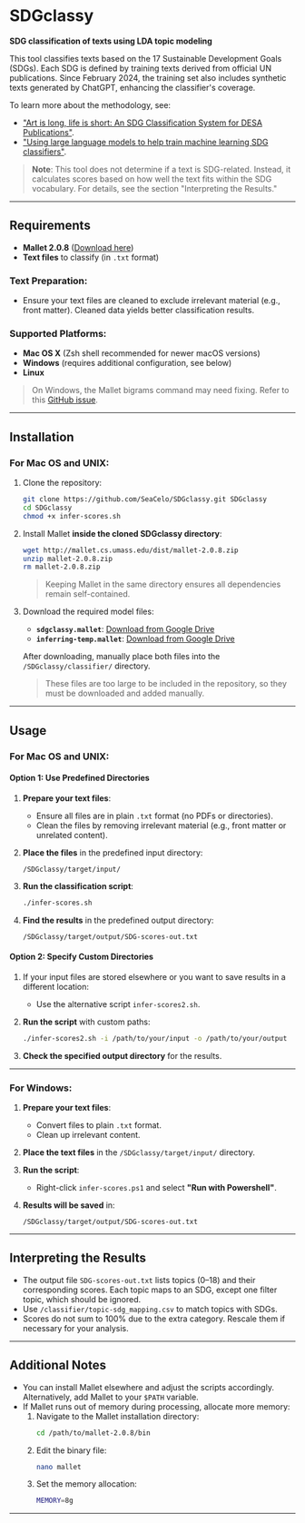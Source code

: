 
# SDGclassy

**SDG classification of texts using LDA topic modeling**

This tool classifies texts based on the 17 Sustainable Development Goals (SDGs). Each SDG is defined by training texts derived from official UN publications. Since February 2024, the training set also includes synthetic texts generated by ChatGPT, enhancing the classifier's coverage.

To learn more about the methodology, see:  
- ["Art is long, life is short: An SDG Classification System for DESA Publications"](https://www.un.org/development/desa/publications/working-paper/wp159).  
- ["Using large language models to help train machine learning SDG classifiers"](https://desapublications.un.org/working-papers/using-large-language-models-help-train-machine-learning-sdg-classifiers).

> **Note**: This tool does not determine if a text is SDG-related. Instead, it calculates scores based on how well the text fits within the SDG vocabulary. For details, see the section "Interpreting the Results."

---

## Requirements

- **Mallet 2.0.8** ([Download here](http://mallet.cs.umass.edu))
- **Text files** to classify (in `.txt` format)

### Text Preparation:
- Ensure your text files are cleaned to exclude irrelevant material (e.g., front matter). Cleaned data yields better classification results.

### Supported Platforms:
- **Mac OS X** (Zsh shell recommended for newer macOS versions)
- **Windows** (requires additional configuration, see below)
- **Linux**

> On Windows, the Mallet bigrams command may need fixing. Refer to this [GitHub issue](https://github.com/mimno/Mallet/issues/151).

---

## Installation

### For Mac OS and UNIX:
1. Clone the repository:
   ```bash
   git clone https://github.com/SeaCelo/SDGclassy.git SDGclassy
   cd SDGclassy
   chmod +x infer-scores.sh
   ```

2. Install Mallet **inside the cloned SDGclassy directory**:
   ```bash
   wget http://mallet.cs.umass.edu/dist/mallet-2.0.8.zip
   unzip mallet-2.0.8.zip
   rm mallet-2.0.8.zip
   ```
   > Keeping Mallet in the same directory ensures all dependencies remain self-contained.

3. Download the required model files:
   - **`sdgclassy.mallet`**: [Download from Google Drive](https://drive.google.com/file/d/1ga_2EGEoWLN3h_PULCJVNlEM3Cd6xcRs/view?usp=sharing)
   - **`inferring-temp.mallet`**: [Download from Google Drive](https://drive.google.com/file/d/1JMHRTfM7sbuzLmA64KL7o80K1gdG_8HP/view?usp=sharing)

   After downloading, manually place both files into the `/SDGclassy/classifier/` directory.

   > These files are too large to be included in the repository, so they must be downloaded and added manually.

---

## Usage

### For Mac OS and UNIX:

#### Option 1: Use Predefined Directories
1. **Prepare your text files**:
   - Ensure all files are in plain `.txt` format (no PDFs or directories).
   - Clean the files by removing irrelevant material (e.g., front matter or unrelated content).

2. **Place the files** in the predefined input directory:
   ```
   /SDGclassy/target/input/
   ```

3. **Run the classification script**:
   ```bash
   ./infer-scores.sh
   ```

4. **Find the results** in the predefined output directory:
   ```
   /SDGclassy/target/output/SDG-scores-out.txt
   ```

#### Option 2: Specify Custom Directories
1. If your input files are stored elsewhere or you want to save results in a different location:
   - Use the alternative script `infer-scores2.sh`.

2. **Run the script** with custom paths:
   ```bash
   ./infer-scores2.sh -i /path/to/your/input -o /path/to/your/output
   ```

3. **Check the specified output directory** for the results.

---

### For Windows:
1. **Prepare your text files**:
   - Convert files to plain `.txt` format.
   - Clean up irrelevant content.

2. **Place the text files** in the `/SDGclassy/target/input/` directory.

3. **Run the script**:
   - Right-click `infer-scores.ps1` and select **"Run with Powershell"**.

4. **Results will be saved** in:
   ```
   /SDGclassy/target/output/SDG-scores-out.txt
   ```

---

## Interpreting the Results

- The output file `SDG-scores-out.txt` lists topics (0–18) and their corresponding scores. Each topic maps to an SDG, except one filter topic, which should be ignored.
- Use `/classifier/topic-sdg_mapping.csv` to match topics with SDGs.
- Scores do not sum to 100% due to the extra category. Rescale them if necessary for your analysis.

---

## Additional Notes

- You can install Mallet elsewhere and adjust the scripts accordingly. Alternatively, add Mallet to your `$PATH` variable.
- If Mallet runs out of memory during processing, allocate more memory:
  1. Navigate to the Mallet installation directory:
     ```bash
     cd /path/to/mallet-2.0.8/bin
     ```
  2. Edit the binary file:
     ```bash
     nano mallet
     ```
  3. Set the memory allocation:
     ```bash
     MEMORY=8g
     ```

---
